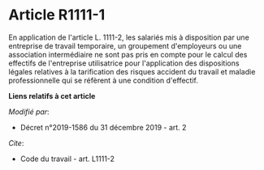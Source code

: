 # Article R1111-1

En application de l'article L. 1111-2, les salariés mis à disposition par une entreprise de travail temporaire, un groupement
d'employeurs ou une association intermédiaire ne sont pas pris en compte pour le calcul des effectifs de l'entreprise
utilisatrice pour l'application des dispositions légales relatives à la tarification des risques accident du travail et
maladie professionnelle qui se réfèrent à une condition d'effectif.

**Liens relatifs à cet article**

_Modifié par_:

  - Décret n°2019-1586 du 31 décembre 2019 - art. 2

_Cite_:

  - Code du travail - art. L1111-2
